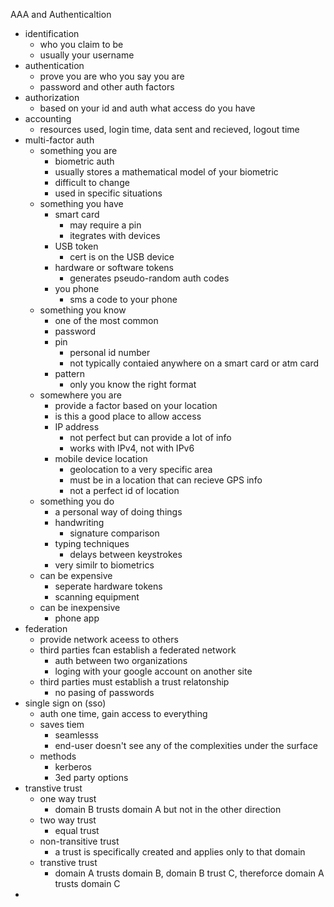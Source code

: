 AAA and Authenticaltion 

* identification 
	* who you claim to be 
	* usually your username 
* authentication
	* prove you are who you say you are 
	* password and other auth factors 
* authorization 
	* based on your id and auth what access do you have
* accounting 
	* resources used, login time, data sent and recieved, logout time 
* multi-factor auth
	* something you are 
		* biometric auth
		* usually stores a mathematical model of your biometric
		* difficult to change 
		* used in specific situations
	* something you have 
		* smart card 
			* may require a pin
			* itegrates with devices 
		* USB token
			* cert is on the USB device 
		* hardware or software tokens 
			* generates pseudo-random auth codes
		* you phone 
			* sms a code to your phone 
	* something you know
		* one of the most common
		* password
		* pin 
			* personal id number 
			* not typically contaied anywhere on a smart card or atm card
		* pattern
			* only you know the right format
	* somewhere you are
		* provide a factor based on your location 
		* is this a good place to allow access
		* IP address
			* not perfect but can provide a lot of info
			* works with IPv4, not with IPv6
		* mobile device location 
			* geolocation to a very specific area 
			* must be in a location that can recieve GPS info
			* not a perfect id of location 
	* something you do 
		* a personal way of doing things
		* handwriting 
			* signature comparison 
		* typing techniques 
			* delays between keystrokes
		* very similr to biometrics 
	* can be expensive 
		* seperate hardware tokens 
		* scanning equipment 
	* can be inexpensive 
		* phone app
* federation 
	* provide network aceess to others 
	* third parties fcan establish a federated network 
		* auth between two organizations 
		* loging with your google account on another site
	* third parties must establish a trust relatonship
		* no pasing of passwords
* single sign on (sso)
	* auth one time, gain access to everything 
	* saves tiem 
		* seamlesss
		* end-user doesn't see any of the complexities under the surface 
	* methods
		* kerberos 
		* 3ed party options 
* transtive trust 
	* one way trust 
		* domain B trusts domain A but not in the other direction 
	* two way trust
		* equal trust 
	* non-transitive trust 
		* a trust is specifically created and applies only to that domain 
	* transtive trust 
		* domain A trusts domain B, domain B trust C, thereforce domain A trusts domain C
* 